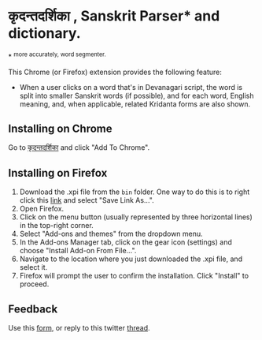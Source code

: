# कृदन्तदर्शिका , Sanskrit Parser* and dictionary.

\* <sup>more accurately, word segmenter.</sup>

This Chrome (or Firefox) extension provides the following feature: 
- When a user clicks on a word that's in Devanagari script, the word is split into smaller Sanskrit words (if possible), and for each word, English meaning, and, when applicable, related Kridanta forms are also shown.

## Installing on Chrome
Go to [कृदन्तदर्शिका](https://t.co/9BwPXbIGzy) and click "Add To Chrome".

## Installing on Firefox
1. Download the .xpi file from the `bin` folder. One way to do this is to right click this [link](https://github.com/sumanthegde/kridantaclient/raw/main/bin/64f65bb13fe045c6acfa-2.0.9.5.xpi) and select "Save Link As...".
1. Open Firefox.
1. Click on the menu button (usually represented by three horizontal lines) in the top-right corner.
1. Select "Add-ons and themes" from the dropdown menu.
1. In the Add-ons Manager tab, click on the gear icon (settings) and choose "Install Add-on From File...".
1. Navigate to the location where you just downloaded the .xpi file, and select it.
1. Firefox will prompt the user to confirm the installation. Click "Install" to proceed.

##  Feedback
Use this [form](https://forms.gle/VUzn9PkFUVNP4DSb9), or reply to this twitter [thread](https://twitter.com/sumanthegde/status/1623233287308320768?s=20).
